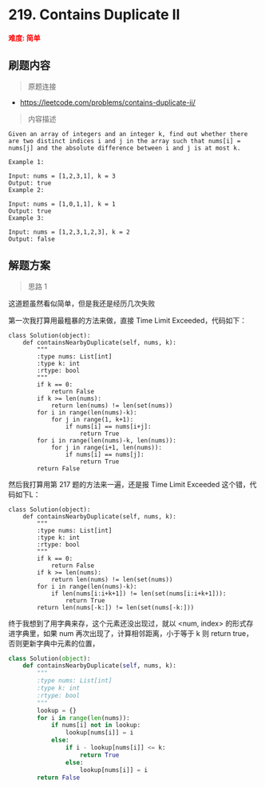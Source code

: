 #  219. Contains Duplicate II
**<font color=red>难度: 简单</font>**

## 刷题内容

> 原题连接

* https://leetcode.com/problems/contains-duplicate-ii/

> 内容描述

```
Given an array of integers and an integer k, find out whether there are two distinct indices i and j in the array such that nums[i] = nums[j] and the absolute difference between i and j is at most k.

Example 1:

Input: nums = [1,2,3,1], k = 3
Output: true
Example 2:

Input: nums = [1,0,1,1], k = 1
Output: true
Example 3:

Input: nums = [1,2,3,1,2,3], k = 2
Output: false
```

## 解题方案

> 思路 1


这道题虽然看似简单，但是我还是经历几次失败

第一次我打算用最粗暴的方法来做，直接  Time Limit Exceeded，代码如下：
```
class Solution(object):
    def containsNearbyDuplicate(self, nums, k):
        """
        :type nums: List[int]
        :type k: int
        :rtype: bool
        """
        if k == 0:
            return False
        if k >= len(nums):
            return len(nums) != len(set(nums))
        for i in range(len(nums)-k):
            for j in range(1, k+1):
                if nums[i] == nums[i+j]:
                    return True
        for i in range(len(nums)-k, len(nums)):
            for j in range(i+1, len(nums)):
                if nums[i] == nums[j]:
                    return True
        return False
```
然后我打算用第 217 题的方法来一遍，还是报  Time Limit Exceeded  这个错，代码如下L：
```
class Solution(object):
    def containsNearbyDuplicate(self, nums, k):
        """
        :type nums: List[int]
        :type k: int
        :rtype: bool
        """
        if k == 0:
            return False
        if k >= len(nums):
            return len(nums) != len(set(nums))
        for i in range(len(nums)-k):
            if len(nums[i:i+k+1]) != len(set(nums[i:i+k+1])):
                return True
        return len(nums[-k:]) != len(set(nums[-k:]))
```

终于我想到了用字典来存，这个元素还没出现过，就以 <num, index> 的形式存进字典里，如果 num 再次出现了，计算相邻距离，小于等于 k 则 return true，否则更新字典中元素的位置，


```python
class Solution(object):
    def containsNearbyDuplicate(self, nums, k):
        """
        :type nums: List[int]
        :type k: int
        :rtype: bool
        """
        lookup = {}
        for i in range(len(nums)):
            if nums[i] not in lookup:
                lookup[nums[i]] = i
            else:
                if i - lookup[nums[i]] <= k:
                    return True
                else:
                    lookup[nums[i]] = i
        return False
```
